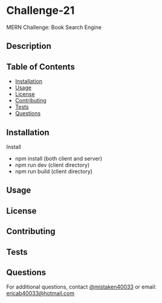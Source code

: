 # Challenge-21
MERN Challenge: Book Search Engine
## Description


## Table of Contents
- [Installation](#installation)
- [Usage](#usage)
- [License](#license)
- [Contributing](#contributing)
- [Tests](#tests)
- [Questions](#questions)

## Installation
Install 
- npm install (both client and server)
- npm run dev (client directory)
- npm run build (client directory)

## Usage


## License


## Contributing


## Tests


## Questions
For additional questions, contact [@mistaken40033](https://github.com/mistaken40033) or email: ericab40033@hotmail.com
    